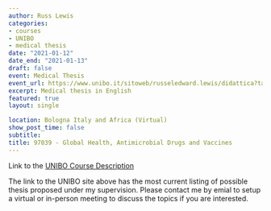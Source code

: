 ```yaml
---
author: Russ Lewis
categories:
- courses
- UNIBO
- medical thesis
date: "2021-01-12"
date_end: "2021-01-13"
draft: false
event: Medical Thesis
event_url: https://www.unibo.it/sitoweb/russeledward.lewis/didattica?tab=tesi
excerpt: Medical thesis in English
featured: true
layout: single

location: Bologna Italy and Africa (Virtual)
show_post_time: false
subtitle: 
title: 97039 - Global Health, Antimicrobial Drugs and Vaccines
---
```


Link to the [UNIBO Course Description](https://www.unibo.it/sitoweb/russeledward.lewis/didattica?tab=tesi)<br>

The link to the UNIBO site above has the most current listing of possible thesis proposed under my supervision. Please contact me by emial to setup a virtual or in-person meeting to discuss the topics if you are interested.